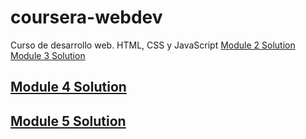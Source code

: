 # coursera-webdev
Curso de desarrollo web. HTML, CSS y JavaScript
 <a href="mod2_solution/index.html">Module 2 Solution</a>
 <a href="mod3_solution/index.html">Module 3 Solution</a>
 <a href="mod4_solution/index.html">
  <h2>
    Module 4 Solution
  </h2>
 </a>
 <a href="mod5_solution/index.html">
  <h2>
    Module 5 Solution
  </h2>
 </a>
